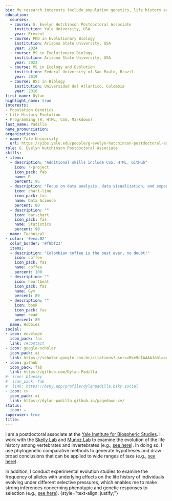 ```yaml
---
bio: My research interests include population genetics, life history evolution, and programming (R).
education:
  courses:
  - course: G. Evelyn Hutchinson Postdoctoral Associate
    institution: Yale University, USA
    year: Present
  - course: PhD in Evolutionary Biology
    institution: Arizona State University, USA
    year: 2024
  - course: MS in Evolutionary Biology
    institution: Arizona State University, USA
    year: 2023
  - course: MS in Ecology and Evolution
    institution: Federal University of Sao Paulo, Brazil
    year: 2019
  - course: BSc in Biology
    institution: Universidad del Atlantico, Colombia
    year: 2016
first_name: Dylan
highlight_name: true
interests:
- Population Genetics
- Life History Evolution
- Programming (R, HTML, CSS, Markdown)
last_name: Padilla
name_pronunciation:
organizations:
- name: Yale University
  url: https://yibs.yale.edu/people/g-evelyn-hutchinson-postdoctoral-associates
role: G. Evelyn Hutchinson Postdoctoral Associate
skills:
- items:
  - description: "Additional skills include CSS, HTML, GitHub"
    icon: r-project
    icon_pack: fab
    name: R
    percent: 95
  - description: "Focus on data analysis, data visualization, and experimental design"
    icon: chart-line
    icon_pack: fas
    name: Data Science
    percent: 80
  - description: ""
    icon: bar-chart
    icon_pack: fas
    name: Statistics
    percent: 90
  name: Technical
- color: '#eeac02'
  color_border: '#f0bf23'
  items:
  - description: "Colombian coffee is the best ever, no doubt!"
    icon: coffee
    icon_pack: fas
    name: coffee
    percent: 100
  - description: ""
    icon: heartbeat
    icon_pack: fas
    name: Gym
    percent: 80
  - description: ""
    icon: book
    icon_pack: fas
    name: read
    percent: 80
  name: Hobbies
social:
- icon: envelope
  icon_pack: fas
  link: /#contact
- icon: google-scholar
  icon_pack: ai
  link: https://scholar.google.com.br/citations?user=vMze9nIAAAAJ&hl=en
- icon: github
  icon_pack: fab
  link: https://github.com/Dylan-Padilla
#- icon: bluesky
#  icon_pack: fab
#  link: https://bsky.app/profile/dylanpadilla.bsky.social
- icon: cv
  icon_pack: ai
  link: https://dylan-padilla.github.io/pagedown-cv/
status:
  icon: ☕️
superuser: true
title: 
---
```


I am a postdoctoral associate at the [Yale Institute for Biospheric Studies](https://yibs.yale.edu/). I work with the [Skelly Lab](https://campuspress.yale.edu/skellylab/) and [Munoz Lab](http://www.marthamunoz.com/) to examine the evolution of the life history among vertebrates and invertebrates (e.g., [see here](https://www.dropbox.com/s/9umvsjpvn7mj2eb/Padilla%20Perez%20D.J.%20and%20Angilletta%20Jr.%2C%20M.J.%20%282022%29.%20Macroclimatic%20and%20maternal%20effects%20on%20the%20evolution%20of%20reproductive%20traits%20in%20lizards.pdf?dl=0)). In doing so, I use phylogenetic comparative methods to generate hypotheses and draw broad conclusions that can be applied to wide ranges of taxa (e.g., [see here](https://www.dropbox.com/s/uuzlu4m8valyw97/Padilla%20Perez%20et%20al.%2C%202022.%20The%20correlated%20evolution%20of%20foraging%20mode%20and%20reproductive%20effort%20in%20lizards.pdf?dl=0)).

In addition, I conduct experimental evolution studies to examine the frequency of alleles with underlying effects on the life history of individuals evolving under different selective pressures, which enables me to make strong inferences concerning phenotypic and genetic responses to selection (e.g., [see here](https://academic.oup.com/jeb/article/37/2/201/7485763?login=true)).
{style="text-align: justify;"}

